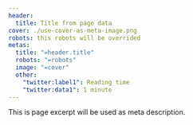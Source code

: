 ```yaml
---
header:
  title: Title from page data
cover: ./use-cover-as-meta-image.png
robots: this robots will be overrided
metas:
  title: "=header.title"
  robots: "=robots"
  image: "=cover"
  other:
    "twitter:label1": Reading time
    "twitter:data1": 1 minute
---
```


This is page excerpt will be used as meta description.

<!--more-->
